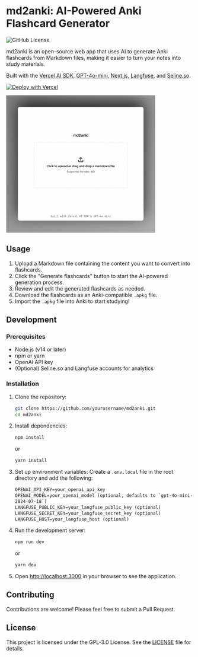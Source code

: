 # md2anki: AI-Powered Anki Flashcard Generator
![GitHub License](https://img.shields.io/github/license/lucagrippa/md2anki)


md2anki is an open-source web app that uses AI to generate Anki flashcards from Markdown files, making it easier to turn your notes into study materials.

Built with the [Vercel AI SDK](https://sdk.vercel.ai), [GPT-4o-mini](https://platform.openai.com/docs/models/gpt-4o-mini), [Next.js](https://nextjs.org), [Langfuse](https://langfuse.com), and [Seline.so](https://seline.so).

[![Deploy with Vercel](https://vercel.com/button)](https://vercel.com/new/clone?repository-url=https%3A%2F%2Fgithub.com%2Fvercel%2Fnext.js%2Ftree%2Fcanary%2Fexamples%2Fhello-world&env=OPENAI_API_KEY,OPENAI_MODEL,LANGFUSE_SECRET_KEY,LANGFUSE_PUBLIC_KEY,LANGFUSE_HOST&project-name=md2anki&repository-name=md2anki)

<!-- add gif -->
![How to use md2anki](public/md2anki.gif)

## Usage

1. Upload a Markdown file containing the content you want to convert into flashcards.
2. Click the "Generate flashcards" button to start the AI-powered generation process.
3. Review and edit the generated flashcards as needed.
4. Download the flashcards as an Anki-compatible `.apkg` file.
5. Import the `.apkg` file into Anki to start studying!

## Development 

### Prerequisites

- Node.js (v14 or later)
- npm or yarn
- OpenAI API key
- (Optional) Seline.so and Langfuse accounts for analytics

### Installation

1. Clone the repository:
   ```bash
   git clone https://github.com/yourusername/md2anki.git
   cd md2anki
   ```

2. Install dependencies:
   ```bash
   npm install
   ```
   or
   ```bash
   yarn install
   ```

3. Set up environment variables:
   Create a `.env.local` file in the root directory and add the following:
   ```env
   OPENAI_API_KEY=your_openai_api_key
   OPENAI_MODEL=your_openai_model (optional, defaults to `gpt-4o-mini-2024-07-18`)
   LANGFUSE_PUBLIC_KEY=your_langfuse_public_key (optional)
   LANGFUSE_SECRET_KEY=your_langfuse_secret_key (optional)
   LANGFUSE_HOST=your_langfuse_host (optional)
   ```

4. Run the development server:
   ```bash
   npm run dev
   ```
   or
   ```bash
   yarn dev
   ```

5. Open [http://localhost:3000](http://localhost:3000) in your browser to see the application.

## Contributing

Contributions are welcome! Please feel free to submit a Pull Request.

## License

This project is licensed under the GPL-3.0 License. See the [LICENSE](LICENSE) file for details.

